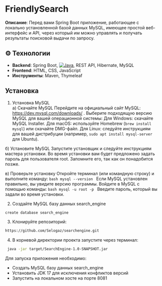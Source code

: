 # FriendlySearch
**Описание**: Перед вами Spring Boot приложение, работающее с локально установленной базой данных MySQL, имеющее простой веб-интерфейс и API, через который им можно управлять и получать результаты поисковой выдачи по запросу.

## ⚙️ Технологии
- **Backend**: Spring Boot, [![Java](https://img.shields.io/badge/Java-17-red)](https://openjdk.org/), REST API, Hibernate, MySQL
- **Frontend**: HTML, CSS, JavaScript
- **Инструменты**: Maven, Thymeleaf

## Установка
1. Установка MySQL  
  a) Скачайте MySQL
    Перейдите на официальный сайт MySQL: https://dev.mysql.com/downloads/ .
    Выберите подходящую версию MySQL для вашей операционной системы:
    Для Windows: скачайте MySQL Installer.
    Для macOS: используйте Homebrew (`brew install mysql`) или скачайте DMG-файл.
    Для Linux: следуйте инструкциям для вашей дистрибуции (например, `sudo apt install mysql-server` для Ubuntu).

  б) Установите MySQL
    Запустите установщик и следуйте инструкциям мастера установки.
    Во время установки вам будет предложено задать пароль для пользователя root. Запомните его, так как он понадобится позже.

  в) Проверьте установку
    Откройте терминал (или командную строку) и выполните команду: 
    ```bash
    mysql --version
    ```
    Если MySQL установлен правильно, вы увидите версию программы.
    Войдите в MySQL с помощью команды:
    ```bash
    mysql -u root -p
    ```
    Введите пароль, который вы задали во время установки.

2. Создайте MySQL базу данных search_engine
```bash
create database search_engine
```
3. Клонируйте репозиторий:
```bash
https://github.com/Selogaz/searchengine.git
```

4. В корневой директории проекта запустите через терминал:
```bash
 java -jar target/SearchEngine-1.0-SNAPSHOT.jar  
```

Для запуска приложения необходимо:
- Создать MySQL базу данных search_engine
- Установить JDK 17 для исключения конфликтов версий
- Запустить на локальном хосте на порте 8081
